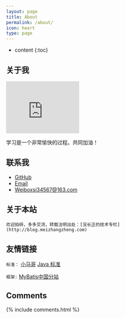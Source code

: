 ```yaml
---
layout: page
title: About
permalink: /about/
icon: heart
type: page
---
```


* content
{:toc}

## 关于我

<iframe src="https://githubbadge.appspot.com/gaohaoyang?s=1" style="border: 0;height: 142px;width: 200px;overflow: hidden;" frameBorder="0"></iframe>


学习是一个非常愉快的过程。共同加油！


## 联系我

* [GitHub](https://github.com/xsj34567)
* [Email](xsj34567@163.com)
* [Weibo](我勒个去)xsj34567@163.com

## 关于本站

	欢迎拍砖，多多交流，转载注明出处：[没长正的技术专栏](http://blog.meizhangzheng.com)

## 友情链接

`标准：`
[小马哥](https://github.com/mercyblitz/jsr)
[Java 标准](https://www.jcp.org/en/home/index)


`框架:`
[MyBatis中国分站](http://www.mybatis.cn/)


## Comments

{% include comments.html %}
